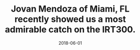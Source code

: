 ---
title: Jovan Mendoza of Miami, FL recently showed us a most admirable catch on the IRT300.
date: 2018-06-01
description: Jovan Mendoza of Miami, FL recently showed us a most admirable catch on the IRT300.
thumb: /assets/images/photo-gallery/jovan-mendoza--catch.jpg
image: /assets/images/photo-gallery/jovan-mendoza--catch.jpg
angler-name: Jovan Mendoza

reel-type: spinning
reel-series: 300 

location: Miami, FL
# fish: Some Big Fish
# fish-length: 49 in.
# fish-weight: 78 lbs.
---